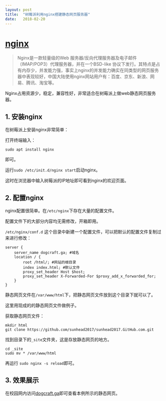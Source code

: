 ```yaml
---
layout: post
title:  "树莓派利用nginx搭建静态网页服务器"
date:   2018-02-20
---
```

# [nginx](http://nginx.org/)

>Nginx是一款轻量级的Web 服务器/反向代理服务器及电子邮件（IMAP/POP3）代理服务器，并在一个BSD-like 协议下发行。其特点是占有内存少，并发能力强，事实上nginx的并发能力确实在同类型的网页服务器中表现较好，中国大陆使用nginx网站用户有：百度、京东、新浪、网易、腾讯、淘宝等。

Nginx占用资源少，稳定，兼容性好，非常适合在树莓派上做web静态网页服务器。

## 1. 安装nginx
在树莓派上安装nginx非常简单：

打开终端输入：

`sudo apt install nginx`

即可。

运行`sudo /etc/init.d/nginx start`启动nginx。

这时在浏览器中输入树莓派的IP地址即可看到nginx的欢迎页面。

## 2. 配置nginx
nginx配置很简单。在`/etc/nginx`下存在大量的配置文件。

配置文件下的大部分内容均无需修改，开箱即用。

`/etc/nginx/conf.d`
这个目录中新建一个配置文件，可以把默认的配置文件复制过来进行修改：

    server {
        server_name dogcraft.ga; #域名
        location / {
            root /html/; #网站的根目录
            index index.html; #默认文件
            proxy_set_header Host $host;
            proxy_set_header X-Forwarded-For $proxy_add_x_forwarded_for;
        }
    }

静态网页文件在`/var/www/html`下，把静态网页文件放到这个目录下就可以了。

这里用现成的的静态网页文件做例子。

获取静态网页文件：

    mkdir html
    git clone https://github.com/sunhead2017/sunhead2017.GitHub.com.git

找到目录下的`_site`文件夹，这是存放静态网页的地方。

    cd _site
    sudo mv * /var/www/html

再运行 `sudo nginx -s reload`即可。

## 3. 效果展示

在校园网内访问[dogcraft.ga](http://www.dogcraft.ga)即可查看本例所示的静态网页。

